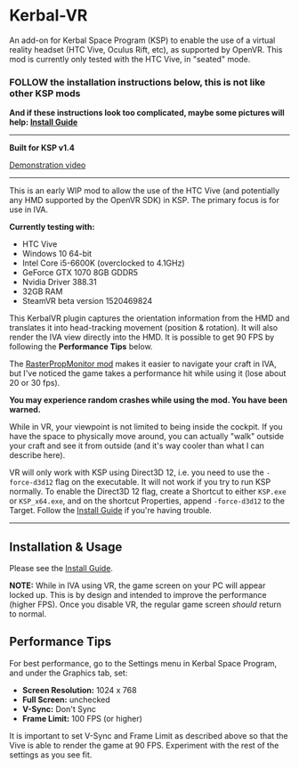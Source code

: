 # Kerbal-VR
An add-on for Kerbal Space Program (KSP) to enable the use of a virtual reality headset (HTC Vive, Oculus Rift, etc), as supported by OpenVR. This mod is currently only tested with the HTC Vive, in "seated" mode.

### FOLLOW the installation instructions below, this is not like other KSP mods

**And if these instructions look too complicated, maybe some pictures will help: [Install Guide](https://github.com/Vivero/Kerbal-VR/wiki/Install-Guide)**

----

**Built for KSP v1.4**

[Demonstration video](https://www.youtube.com/watch?v=DjQauN66rQA)

----

This is an early WIP mod to allow the use of the HTC Vive (and potentially any HMD supported by the OpenVR SDK) in KSP. The primary focus is for use in IVA.

**Currently testing with:**

- HTC Vive
- Windows 10 64-bit
- Intel Core i5-6600K (overclocked to 4.1GHz)
- GeForce GTX 1070 8GB GDDR5
- Nvidia Driver 388.31
- 32GB RAM
- SteamVR beta version 1520469824

This KerbalVR plugin captures the orientation information from the HMD and translates it into head-tracking movement (position & rotation). It will also render the IVA view directly into the HMD. It is possible to get 90 FPS by following the **Performance Tips** below.

The [RasterPropMonitor mod](http://forum.kerbalspaceprogram.com/index.php?/topic/105821-112-rasterpropmonitor-still-putting-the-a-in-iva-v0260-30-april-2016/) makes it easier to navigate your craft in IVA, but I've noticed the game takes a performance hit while using it (lose about 20 or 30 fps).

**You may experience random crashes while using the mod. You have been warned.**

While in VR, your viewpoint is not limited to being inside the cockpit. If you have the space to physically move around, you can actually "walk" outside your craft and see it from outside (and it's way cooler than what I can describe here).

VR will only work with KSP using Direct3D 12, i.e. you need to use the `-force-d3d12` flag on the executable. It will not work if you try to run KSP normally. To enable the Direct3D 12 flag, create a Shortcut to either `KSP.exe` or `KSP_x64.exe`, and on the shortcut Properties, append `-force-d3d12` to the Target. Follow the [Install Guide](https://github.com/Vivero/Kerbal-VR/wiki/Install-Guide) if you're having trouble.

----

## Installation & Usage

Please see the [Install Guide](https://github.com/Vivero/Kerbal-VR/wiki/Install-Guide).

**NOTE:** While in IVA using VR, the game screen on your PC will appear locked up. This is by design and intended to improve the performance (higher FPS). Once you disable VR, the regular game screen *should* return to normal.

## Performance Tips

For best performance, go to the Settings menu in Kerbal Space Program, and under the Graphics tab, set:

- **Screen Resolution:** 1024 x 768
- **Full Screen:** unchecked
- **V-Sync:** Don't Sync
- **Frame Limit:** 100 FPS (or higher)

It is important to set V-Sync and Frame Limit as described above so that the Vive is able to render the game at 90 FPS. Experiment with the rest of the settings as you see fit.
